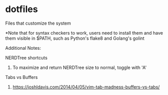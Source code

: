 # dotfiles
Files that customize the system

*Note that for syntax checkers to work, users need to install them and have them visible in $PATH, such as Python's flake8 and Golang's golint

Additional Notes:

NERDTree shortcuts
1. To maximize and return NERDTree size to normal, toggle with 'A'

Tabs vs Buffers
1. https://joshldavis.com/2014/04/05/vim-tab-madness-buffers-vs-tabs/
